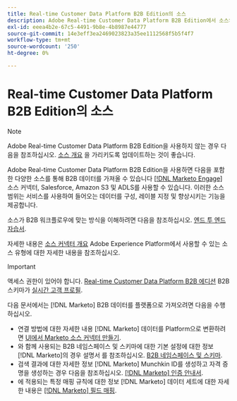 ```yaml
---
title: Real-time Customer Data Platform B2B Edition의 소스
description: Adobe Real-time Customer Data Platform B2B Edition에서 소스의 역할에 대한 개요입니다.
exl-id: eeea4b2e-67c5-4491-9b8e-4b8987e44777
source-git-commit: 14e3eff3ea2469023823a35ee1112568f5b5f4f7
workflow-type: tm+mt
source-wordcount: '250'
ht-degree: 0%

---
```


# Real-time Customer Data Platform B2B Edition의 소스

>[!NOTE]
>
>Adobe Real-time Customer Data Platform B2B Edition을 사용하지 않는 경우 다음을 참조하십시오. [소스 개요](./sources-overview.md) 을 가리키도록 업데이트하는 것이 좋습니다.

Adobe Real-time Customer Data Platform B2B Edition을 사용하면 다음을 포함한 다양한 소스를 통해 B2B 데이터를 가져올 수 있습니다 [[!DNL Marketo Engage]](../../sources/connectors/adobe-applications/marketo/marketo.md) 소스 커넥터, Salesforce, Amazon S3 및 ADLS를 사용할 수 있습니다. 이러한 소스 범위는 서비스를 사용하여 들어오는 데이터를 구성, 레이블 지정 및 향상시키는 기능을 제공합니다.

소스가 B2B 워크플로우에 맞는 방식을 이해하려면 다음을 참조하십시오. [엔드 투 엔드 자습서](../b2b-tutorial.md#ingest-your-data-into-experience-platform).

자세한 내용은 [소스 커넥터 개요](../../sources/home.md) Adobe Experience Platform에서 사용할 수 있는 소스 유형에 대한 자세한 내용을 참조하십시오.

>[!IMPORTANT]
>
>액세스 권한이 있어야 합니다. [Real-time Customer Data Platform B2B 에디션](../../rctcdp/../rtcdp/b2b-overview.md) B2B 스키마가 [실시간 고객 프로필](../proile/../../profile/home.md).

다음 문서에서는 [!DNL Marketo] B2B 데이터를 플랫폼으로 가져오려면 다음을 수행하십시오.

* 연결 방법에 대한 자세한 내용 [!DNL Marketo] 데이터를 Platform으로 변환하려면 [UI에서 Marketo 소스 커넥터 만들기](../../sources/tutorials/ui/create/adobe-applications/marketo.md).
* 와 함께 사용되는 B2B 네임스페이스 및 스키마에 대한 기본 설정에 대한 정보 [!DNL Marketo]의 경우 설명서 를 참조하십시오. [B2B 네임스페이스 및 스키마](../../sources/connectors/adobe-applications/marketo/marketo-namespaces.md).
* 검색 결과에 대한 자세한 정보 [!DNL Marketo] Munchkin ID를 생성하고 자격 증명을 생성하는 경우 다음을 참조하십시오. [[!DNL Marketo] 인증 안내서](../../sources/connectors/adobe-applications/marketo/marketo-auth.md).
* 에 적용되는 특정 매핑 규칙에 대한 정보 [!DNL Marketo] 데이터 세트에 대한 자세한 내용은 [[!DNL Marketo] 필드 매핑](../../sources/connectors/adobe-applications//mapping/marketo.md).
